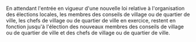 En attendant l'entrée en vigueur d'une nouvelle loi relative à l'organisation des élections locales, les membres des conseils de village ou de quartier de ville, les chefs de village ou de quartier de ville en exercice, restent en fonction jusqu'à l'élection des nouveaux membres des conseils de village ou de quartier de ville et des chefs de village ou de quartier de ville.